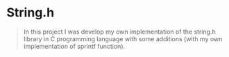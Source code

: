 # String.h
> In this project I was develop my own implementation of the string.h library in C programming language with some additions (with my own implementation of sprintf function).
